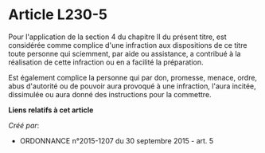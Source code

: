 # Article L230-5

Pour l'application de la section 4 du chapitre II du présent titre, est considérée comme complice d'une infraction aux
dispositions de ce titre toute personne qui sciemment, par aide ou assistance, a contribué à la réalisation de cette
infraction ou en a facilité la préparation. 

Est également complice la personne qui par don, promesse, menace, ordre, abus d'autorité ou de pouvoir aura provoqué à une
infraction, l'aura incitée, dissimulée ou aura donné des instructions pour la commettre.

**Liens relatifs à cet article**

_Créé par_:

  - ORDONNANCE n°2015-1207 du 30 septembre 2015 - art. 5
